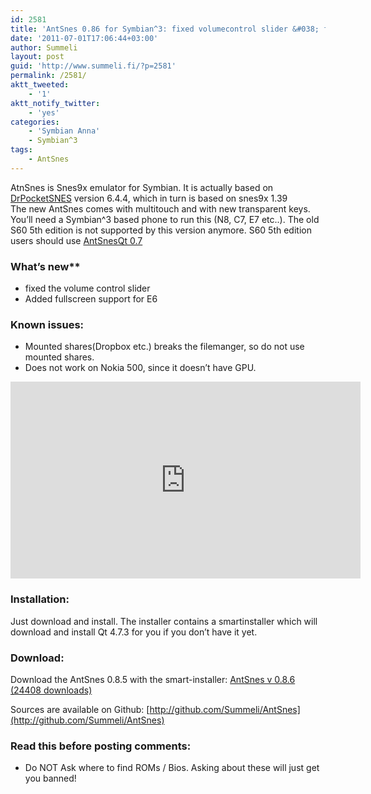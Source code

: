 ```yaml
---
id: 2581
title: 'AntSnes 0.86 for Symbian^3: fixed volumecontrol slider &#038; fullscreen for E6'
date: '2011-07-01T17:06:44+03:00'
author: Summeli
layout: post
guid: 'http://www.summeli.fi/?p=2581'
permalink: /2581/
aktt_tweeted:
    - '1'
aktt_notify_twitter:
    - 'yes'
categories:
    - 'Symbian Anna'
    - Symbian^3
tags:
    - AntSnes
---
```


AtnSnes is Snes9x emulator for Symbian. It is actually based on [DrPocketSNES](http://reesy.gp32x.de/DrPocketSnes.html "DrPocketSNES") version 6.4.4, which in turn is based on snes9x 1.39  
The new AntSnes comes with multitouch and with new transparent keys. You’ll need a Symbian^3 based phone to run this (N8, C7, E7 etc..). The old S60 5th edition is not supported by this version anymore. S60 5th edition users should use [AntSnesQt 0.7](/2386)  

### What’s new**
- fixed the volume control slider
- Added fullscreen support for E6

### Known issues: 
- Mounted shares(Dropbox etc.) breaks the filemanger, so do not use mounted shares.
- Does not work on Nokia 500, since it doesn’t have GPU.

<iframe allow="accelerometer; autoplay; encrypted-media; gyroscope; picture-in-picture" allowfullscreen="" frameborder="0" height="315" loading="lazy" src="https://www.youtube.com/embed/eHtJpr0oKe0" width="560"></iframe>  

### Installation:   
Just download and install. The installer contains a smartinstaller which will download and install Qt 4.7.3 for you if you don’t have it yet.  
  
### Download:     
Download the AntSnes 0.8.5 with the smart-installer: [ AntSnes v 0.8.6 (24408 downloads) ](/jekyll-export/wp-content/uploads/downloads/2011/07/AntSnes_086.sis)  

Sources are available on Github: [http://github.com/Summeli/AntSnes](http://github.com/Summeli/AntSnes)

### Read this before posting comments:   
- Do NOT Ask where to find ROMs / Bios. Asking about these will just get you banned!